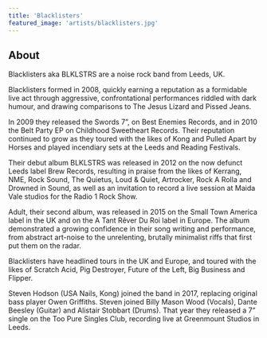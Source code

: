 ```yaml
---
title: 'Blacklisters'
featured_image: 'artists/blacklisters.jpg'
---
```


## About

Blacklisters aka BLKLSTRS are a noise rock band from Leeds, UK.

Blacklisters formed in 2008, quickly earning a reputation as a formidable live act through aggressive, confrontational performances riddled with dark humour, and drawing comparisons to The Jesus Lizard and Pissed Jeans.

In 2009 they released the Swords 7”, on Best Enemies Records, and in 2010 the Belt Party EP on Childhood Sweetheart Records. Their reputation continued to grow as they toured with the likes of Kong and Pulled Apart by Horses and played incendiary sets at the Leeds and Reading Festivals.

Their debut album BLKLSTRS was released in 2012 on the now defunct Leeds label Brew Records, resulting in praise from the likes of Kerrang, NME, Rock Sound, The Quietus, Loud & Quiet, Artrocker, Rock A Rolla and Drowned in Sound, as well as an invitation to record a live session at Maida Vale studios for the Radio 1 Rock Show.

Adult, their second album, was released in 2015 on the Small Town America label in the UK and on the A Tant Rêver Du Roi label in Europe. The album demonstrated a growing confidence in their song writing and performance, from abstract art-noise to the unrelenting, brutally minimalist riffs that first put them on the radar.

Blacklisters have headlined tours in the UK and Europe, and toured with the likes of Scratch Acid, Pig Destroyer, Future of the Left, Big Business and Flipper.

Steven Hodson (USA Nails, Kong) joined the band in 2017, replacing original bass player Owen Griffiths. Steven joined Billy Mason Wood (Vocals), Dante Beesley (Guitar) and Alistair Stobbart (Drums). That year they released a 7” single on the Too Pure Singles Club, recording live at Greenmount Studios in Leeds.
